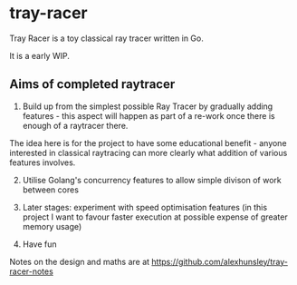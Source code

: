 # tray-racer

Tray Racer is a toy classical ray tracer written in Go. 

It is a early WIP.

## Aims of completed raytracer

1. Build up from the simplest possible Ray Tracer by gradually adding features - this aspect will happen as part of a re-work once there is enough of a raytracer there.

The idea here is for the project to have some educational benefit - anyone interested in classical raytracing can more clearly what addition of various features involves.

2. Utilise Golang's concurrency features to allow simple divison of work between cores

3. Later stages: experiment with speed optimisation features (in this project I want to favour faster execution at possible expense of greater memory usage)

4. Have fun

Notes on the design and maths are at https://github.com/alexhunsley/tray-racer-notes
